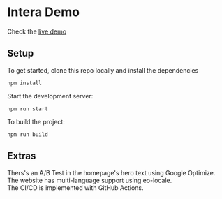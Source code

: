 # Intera Demo

Check the [live demo](https://intera-demo.vercel.app/)

## Setup

To get started, clone this repo locally and install the dependencies

```shell
npm install
```

Start the development server:

```shell
npm run start
```

To build the project:

```shell
npm run build
```

## Extras

Thers's an A/B Test in the homepage's hero text using Google Optimize.  
The website has multi-language support using eo-locale.  
The CI/CD is implemented with GitHub Actions.